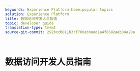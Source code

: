 ```yaml
---
keywords: Experience Platform;home;popular topics
solution: Experience Platform
title: 数据访问开发人员指南
topic: developer guide
translation-type: tm+mt
source-git-commit: 292bccb811b3cf700ebbeed1a4f8582aeb34a20a

---
```



# 数据访问开发人员指南
